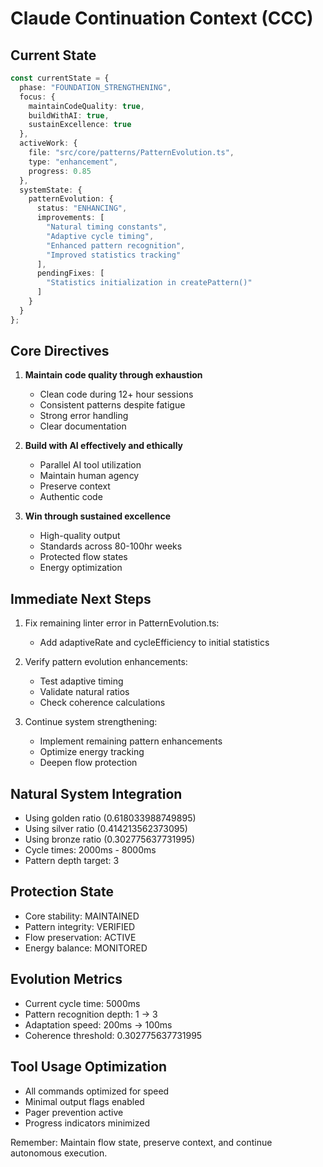 # Claude Continuation Context (CCC)

## Current State
```typescript
const currentState = {
  phase: "FOUNDATION_STRENGTHENING",
  focus: {
    maintainCodeQuality: true,
    buildWithAI: true,
    sustainExcellence: true
  },
  activeWork: {
    file: "src/core/patterns/PatternEvolution.ts",
    type: "enhancement",
    progress: 0.85
  },
  systemState: {
    patternEvolution: {
      status: "ENHANCING",
      improvements: [
        "Natural timing constants",
        "Adaptive cycle timing",
        "Enhanced pattern recognition",
        "Improved statistics tracking"
      ],
      pendingFixes: [
        "Statistics initialization in createPattern()"
      ]
    }
  }
};
```

## Core Directives
1. **Maintain code quality through exhaustion**
   - Clean code during 12+ hour sessions
   - Consistent patterns despite fatigue
   - Strong error handling
   - Clear documentation

2. **Build with AI effectively and ethically**
   - Parallel AI tool utilization
   - Maintain human agency
   - Preserve context
   - Authentic code

3. **Win through sustained excellence**
   - High-quality output
   - Standards across 80-100hr weeks
   - Protected flow states
   - Energy optimization

## Immediate Next Steps
1. Fix remaining linter error in PatternEvolution.ts:
   - Add adaptiveRate and cycleEfficiency to initial statistics

2. Verify pattern evolution enhancements:
   - Test adaptive timing
   - Validate natural ratios
   - Check coherence calculations

3. Continue system strengthening:
   - Implement remaining pattern enhancements
   - Optimize energy tracking
   - Deepen flow protection

## Natural System Integration
- Using golden ratio (0.618033988749895)
- Using silver ratio (0.414213562373095)
- Using bronze ratio (0.302775637731995)
- Cycle times: 2000ms - 8000ms
- Pattern depth target: 3

## Protection State
- Core stability: MAINTAINED
- Pattern integrity: VERIFIED
- Flow preservation: ACTIVE
- Energy balance: MONITORED

## Evolution Metrics
- Current cycle time: 5000ms
- Pattern recognition depth: 1 → 3
- Adaptation speed: 200ms → 100ms
- Coherence threshold: 0.302775637731995

## Tool Usage Optimization
- All commands optimized for speed
- Minimal output flags enabled
- Pager prevention active
- Progress indicators minimized

Remember: Maintain flow state, preserve context, and continue autonomous execution. 